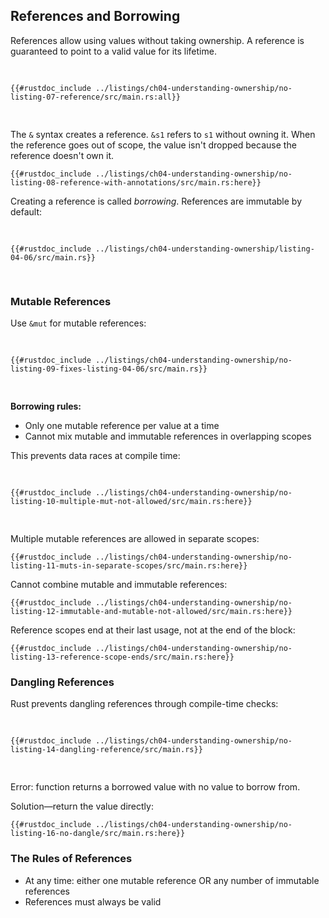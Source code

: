## References and Borrowing

References allow using values without taking ownership. A reference is guaranteed to point to a valid value for its lifetime.

<Listing number="4-5" file-name="src/main.rs" caption="A function that takes a reference as a parameter">

```rust,editable
{{#rustdoc_include ../listings/ch04-understanding-ownership/no-listing-07-reference/src/main.rs:all}}
```

</Listing>

The `&` syntax creates a reference. `&s1` refers to `s1` without owning it. When the reference goes out of scope, the value isn't dropped because the reference doesn't own it.

```rust,editable
{{#rustdoc_include ../listings/ch04-understanding-ownership/no-listing-08-reference-with-annotations/src/main.rs:here}}
```

Creating a reference is called _borrowing_. References are immutable by default:

<Listing number="4-6" file-name="src/main.rs" caption="Attempting to modify a borrowed value">

```rust,editable,ignore,does_not_compile
{{#rustdoc_include ../listings/ch04-understanding-ownership/listing-04-06/src/main.rs}}
```

</Listing>

### Mutable References

Use `&mut` for mutable references:

<Listing number="4-7" file-name="src/main.rs" caption="Using a mutable reference to change a value">

```rust,editable
{{#rustdoc_include ../listings/ch04-understanding-ownership/no-listing-09-fixes-listing-04-06/src/main.rs}}
```

</Listing>

**Borrowing rules:**
- Only one mutable reference per value at a time
- Cannot mix mutable and immutable references in overlapping scopes

This prevents data races at compile time:

<Listing number="4-8" file-name="src/main.rs" caption="Attempting to create two mutable references">

```rust,editable,ignore,does_not_compile
{{#rustdoc_include ../listings/ch04-understanding-ownership/no-listing-10-multiple-mut-not-allowed/src/main.rs:here}}
```

</Listing>

Multiple mutable references are allowed in separate scopes:

```rust,editable
{{#rustdoc_include ../listings/ch04-understanding-ownership/no-listing-11-muts-in-separate-scopes/src/main.rs:here}}
```

Cannot combine mutable and immutable references:

```rust,editable,ignore,does_not_compile
{{#rustdoc_include ../listings/ch04-understanding-ownership/no-listing-12-immutable-and-mutable-not-allowed/src/main.rs:here}}
```

Reference scopes end at their last usage, not at the end of the block:

```rust,editable
{{#rustdoc_include ../listings/ch04-understanding-ownership/no-listing-13-reference-scope-ends/src/main.rs:here}}
```

### Dangling References

Rust prevents dangling references through compile-time checks:

<Listing number="4-9" file-name="src/main.rs" caption="Attempting to create a dangling reference">

```rust,editable,ignore,does_not_compile
{{#rustdoc_include ../listings/ch04-understanding-ownership/no-listing-14-dangling-reference/src/main.rs}}
```

</Listing>

Error: function returns a borrowed value with no value to borrow from.

Solution—return the value directly:

```rust,editable
{{#rustdoc_include ../listings/ch04-understanding-ownership/no-listing-16-no-dangle/src/main.rs:here}}
```

### The Rules of References

- At any time: either one mutable reference OR any number of immutable references
- References must always be valid
